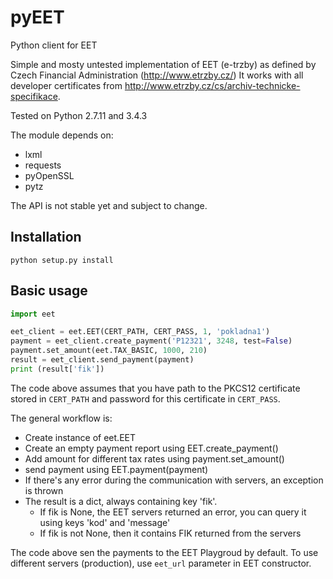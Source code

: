 # pyEET
Python client for EET

Simple and mosty untested implementation of EET (e-trzby) as defined by Czech Financial Administration (http://www.etrzby.cz/)
It works with all developer certificates from http://www.etrzby.cz/cs/archiv-technicke-specifikace.

Tested on Python 2.7.11 and 3.4.3

The module depends on:
- lxml
- requests
- pyOpenSSL
- pytz

The API is not stable yet and subject to change. 

## Installation
`python setup.py install`

## Basic usage
```python
import eet

eet_client = eet.EET(CERT_PATH, CERT_PASS, 1, 'pokladna1')
payment = eet_client.create_payment('P12321', 3248, test=False)
payment.set_amount(eet.TAX_BASIC, 1000, 210)
result = eet_client.send_payment(payment)
print (result['fik'])
```

The code above assumes that you have path to the PKCS12 certificate stored in `CERT_PATH` and password for this certificate in `CERT_PASS`.

The general workflow is:
- Create instance of eet.EET
- Create an empty payment report using EET.create_payment()
- Add amount for different tax rates using payment.set_amount()
- send payment using EET.payment(payment)
- If there's any error during the communication with servers, an exception is thrown
- The result is a dict, always containing key 'fik'.
  - If fik is None, the EET servers returned an error, you can query it using keys 'kod' and 'message'
  - If fik is not None, then it contains FIK returned from the servers

The code above sen the payments to the EET Playgroud by default. To use different servers (production), use `eet_url` parameter in EET constructor.

